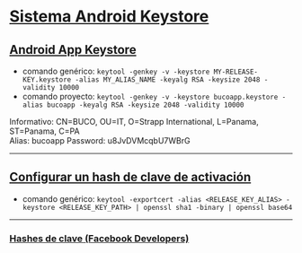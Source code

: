 # [Sistema Android Keystore](https://developer.android.com/training/articles/keystore)

## [Android App Keystore](https://developer.android.com/studio/publish/app-signing)

- comando genérico: `keytool -genkey -v -keystore MY-RELEASE-KEY.keystore -alias MY_ALIAS_NAME -keyalg RSA -keysize 2048 -validity 10000`
- comando proyecto: `keytool -genkey -v -keystore bucoapp.keystore -alias bucoapp -keyalg RSA -keysize 2048 -validity 10000`

Informativo: CN=BUCO, OU=IT, O=Strapp International, L=Panama, ST=Panama, C=PA  
Alias: bucoapp
Password: u8JvDVMcqbU7WBrG

---

## [Configurar un hash de clave de activación](https://developers.facebook.com/docs/android/getting-started/#release-key-hash)

- comando genérico: `keytool -exportcert -alias <RELEASE_KEY_ALIAS> -keystore <RELEASE_KEY_PATH> | openssl sha1 -binary | openssl base64`

---

### [Hashes de clave (Facebook Developers)](https://developers.facebook.com/)

